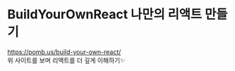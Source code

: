 # BuildYourOwnReact 나만의 리액트 만들기
https://pomb.us/build-your-own-react/ <br/>
위 사이트를 보며 리액트를 더 깊게 이해하기✨
